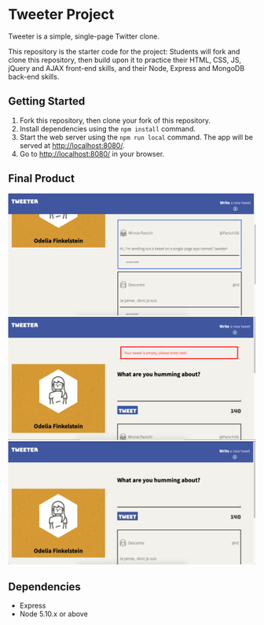 # Tweeter Project

Tweeter is a simple, single-page Twitter clone.

This repository is the starter code for the project: Students will fork and clone this repository, then build upon it to practice their HTML, CSS, JS, jQuery and AJAX front-end skills, and their Node, Express and MongoDB back-end skills.

## Getting Started

1. Fork this repository, then clone your fork of this repository.
2. Install dependencies using the `npm install` command.
3. Start the web server using the `npm run local` command. The app will be served at <http://localhost:8080/>.
4. Go to <http://localhost:8080/> in your browser.

## Final Product

!["Example Tweet"](https://github.com/OdeliaFink/tweeter/blob/main/docs/example-tweet.png)
!["Error When No Text"](https://github.com/OdeliaFink/tweeter/blob/main/docs/error-when-empty.png)
!["Tweeter Page"](https://github.com/OdeliaFink/tweeter/blob/main/docs/tweeter-page.png)

## Dependencies

- Express
- Node 5.10.x or above
